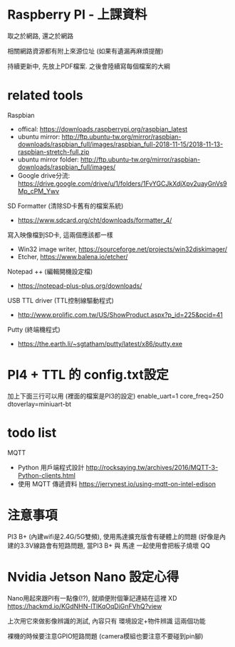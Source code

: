 # Raspberry PI - 上課資料
取之於網路, 還之於網路

相關網路資源都有附上來源位址 (如果有遺漏再麻煩提醒)

持續更新中, 先放上PDF檔案. 之後會陸續寫每個檔案的大綱

# related tools
Raspbian
* offical: https://downloads.raspberrypi.org/raspbian_latest
* ubuntu mirror: http://ftp.ubuntu-tw.org/mirror/raspbian-downloads/raspbian_full/images/raspbian_full-2018-11-15/2018-11-13-raspbian-stretch-full.zip
* ubuntu mirror folder: http://ftp.ubuntu-tw.org/mirror/raspbian-downloads/raspbian_full/images/
* Google drive分流: https://drive.google.com/drive/u/1/folders/1FvYGCJkXdjXpv2uayGnVs9Mp_cPM_Ywv

SD Formatter (清除SD卡舊有的檔案系統)
 * https://www.sdcard.org/cht/downloads/formatter_4/

寫入映像檔到SD卡, 這兩個應該都一樣
* Win32 image writer, https://sourceforge.net/projects/win32diskimager/
* Etcher, https://www.balena.io/etcher/

Notepad ++ (編輯開機設定檔)
* https://notepad-plus-plus.org/downloads/

USB TTL driver (TTL控制線驅動程式)
* http://www.prolific.com.tw/US/ShowProduct.aspx?p_id=225&pcid=41

Putty (終端機程式)
* https://the.earth.li/~sgtatham/putty/latest/x86/putty.exe

# PI4 + TTL 的 config.txt設定 
加上下面三行可以用 (裡面的檔案是PI3的設定)
enable_uart=1
core_freq=250
dtoverlay=miniuart-bt

# todo list
MQTT
* Python 用戶端程式設計 http://rocksaying.tw/archives/2016/MQTT-3-Python-clients.html
* 使用 MQTT 傳遞資料 https://jerrynest.io/using-mqtt-on-intel-edison

# 注意事項
PI3 B+ (內建wifi是2.4G/5G雙頻), 使用馬達擴充版會有硬體上的問題
(好像是內建的3.3V線路會有短路問題, 當PI3 B+ 與 馬達 一起使用會把板子燒壞 QQ

# Nvidia Jetson Nano 設定心得
Nano用起來跟PI有一點像(!?), 就順便附個筆記連結在這裡 XD
https://hackmd.io/KGdNHN-lTIKqOqDiGnFVhQ?view

上次用它來做影像辨識的測試, 內容只有 環境設定+物件辨識 這兩個功能


裸機的時候要注意GPIO短路問題 (camera模組也要注意不要碰到pin腳)
